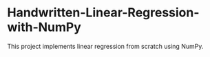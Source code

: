 # Handwritten-Linear-Regression-with-NumPy
This project implements linear regression from scratch using NumPy.
